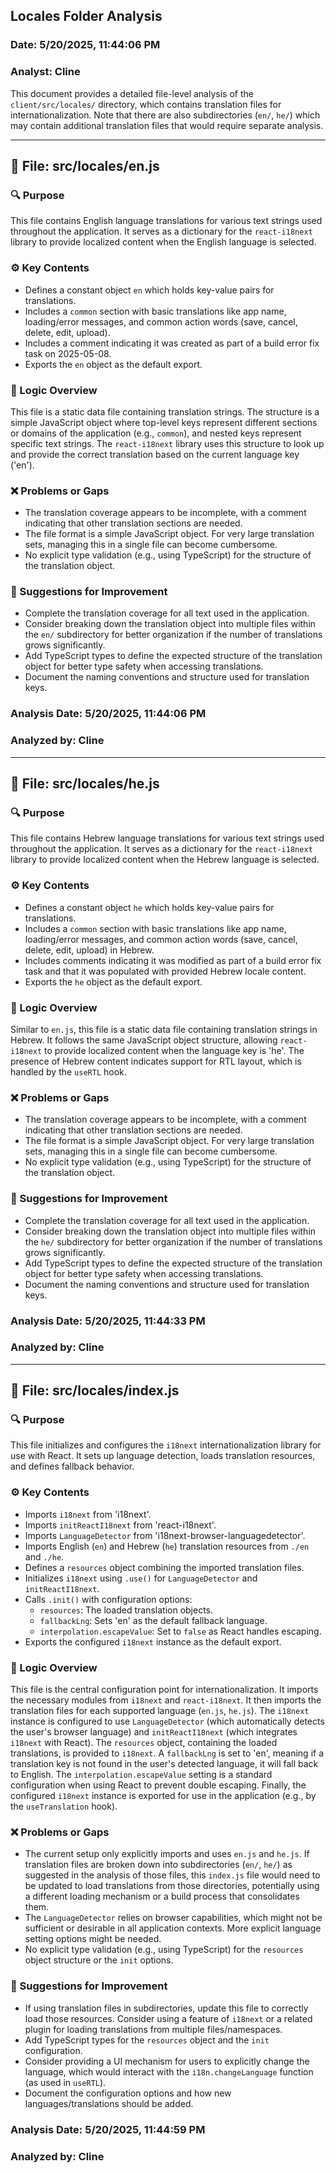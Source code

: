 ## Locales Folder Analysis

### Date: 5/20/2025, 11:44:06 PM
### Analyst: Cline

This document provides a detailed file-level analysis of the `client/src/locales/` directory, which contains translation files for internationalization. Note that there are also subdirectories (`en/`, `he/`) which may contain additional translation files that would require separate analysis.

---

## 📄 File: src/locales/en.js

### 🔍 Purpose
This file contains English language translations for various text strings used throughout the application. It serves as a dictionary for the `react-i18next` library to provide localized content when the English language is selected.

### ⚙️ Key Contents
- Defines a constant object `en` which holds key-value pairs for translations.
- Includes a `common` section with basic translations like app name, loading/error messages, and common action words (save, cancel, delete, edit, upload).
- Includes a comment indicating it was created as part of a build error fix task on 2025-05-08.
- Exports the `en` object as the default export.

### 🧠 Logic Overview
This file is a static data file containing translation strings. The structure is a simple JavaScript object where top-level keys represent different sections or domains of the application (e.g., `common`), and nested keys represent specific text strings. The `react-i18next` library uses this structure to look up and provide the correct translation based on the current language key ('en').

### ❌ Problems or Gaps
- The translation coverage appears to be incomplete, with a comment indicating that other translation sections are needed.
- The file format is a simple JavaScript object. For very large translation sets, managing this in a single file can become cumbersome.
- No explicit type validation (e.g., using TypeScript) for the structure of the translation object.

### 🔄 Suggestions for Improvement
- Complete the translation coverage for all text used in the application.
- Consider breaking down the translation object into multiple files within the `en/` subdirectory for better organization if the number of translations grows significantly.
- Add TypeScript types to define the expected structure of the translation object for better type safety when accessing translations.
- Document the naming conventions and structure used for translation keys.

### Analysis Date: 5/20/2025, 11:44:06 PM
### Analyzed by: Cline

---

## 📄 File: src/locales/he.js

### 🔍 Purpose
This file contains Hebrew language translations for various text strings used throughout the application. It serves as a dictionary for the `react-i18next` library to provide localized content when the Hebrew language is selected.

### ⚙️ Key Contents
- Defines a constant object `he` which holds key-value pairs for translations.
- Includes a `common` section with basic translations like app name, loading/error messages, and common action words (save, cancel, delete, edit, upload) in Hebrew.
- Includes comments indicating it was modified as part of a build error fix task and that it was populated with provided Hebrew locale content.
- Exports the `he` object as the default export.

### 🧠 Logic Overview
Similar to `en.js`, this file is a static data file containing translation strings in Hebrew. It follows the same JavaScript object structure, allowing `react-i18next` to provide localized content when the language key is 'he'. The presence of Hebrew content indicates support for RTL layout, which is handled by the `useRTL` hook.

### ❌ Problems or Gaps
- The translation coverage appears to be incomplete, with a comment indicating that other translation sections are needed.
- The file format is a simple JavaScript object. For very large translation sets, managing this in a single file can become cumbersome.
- No explicit type validation (e.g., using TypeScript) for the structure of the translation object.

### 🔄 Suggestions for Improvement
- Complete the translation coverage for all text used in the application.
- Consider breaking down the translation object into multiple files within the `he/` subdirectory for better organization if the number of translations grows significantly.
- Add TypeScript types to define the expected structure of the translation object for better type safety when accessing translations.
- Document the naming conventions and structure used for translation keys.

### Analysis Date: 5/20/2025, 11:44:33 PM
### Analyzed by: Cline

---

## 📄 File: src/locales/index.js

### 🔍 Purpose
This file initializes and configures the `i18next` internationalization library for use with React. It sets up language detection, loads translation resources, and defines fallback behavior.

### ⚙️ Key Contents
- Imports `i18next` from 'i18next'.
- Imports `initReactI18next` from 'react-i18next'.
- Imports `LanguageDetector` from 'i18next-browser-languagedetector'.
- Imports English (`en`) and Hebrew (`he`) translation resources from `./en` and `./he`.
- Defines a `resources` object combining the imported translation files.
- Initializes `i18next` using `.use()` for `LanguageDetector` and `initReactI18next`.
- Calls `.init()` with configuration options:
    - `resources`: The loaded translation objects.
    - `fallbackLng`: Sets 'en' as the default fallback language.
    - `interpolation.escapeValue`: Set to `false` as React handles escaping.
- Exports the configured `i18next` instance as the default export.

### 🧠 Logic Overview
This file is the central configuration point for internationalization. It imports the necessary modules from `i18next` and `react-i18next`. It then imports the translation files for each supported language (`en.js`, `he.js`). The `i18next` instance is configured to use `LanguageDetector` (which automatically detects the user's browser language) and `initReactI18next` (which integrates `i18next` with React). The `resources` object, containing the loaded translations, is provided to `i18next`. A `fallbackLng` is set to 'en', meaning if a translation key is not found in the user's detected language, it will fall back to English. The `interpolation.escapeValue` setting is a standard configuration when using React to prevent double escaping. Finally, the configured `i18next` instance is exported for use in the application (e.g., by the `useTranslation` hook).

### ❌ Problems or Gaps
- The current setup only explicitly imports and uses `en.js` and `he.js`. If translation files are broken down into subdirectories (`en/`, `he/`) as suggested in the analysis of those files, this `index.js` file would need to be updated to load translations from those directories, potentially using a different loading mechanism or a build process that consolidates them.
- The `LanguageDetector` relies on browser capabilities, which might not be sufficient or desirable in all application contexts. More explicit language setting options might be needed.
- No explicit type validation (e.g., using TypeScript) for the `resources` object structure or the `init` options.

### 🔄 Suggestions for Improvement
- If using translation files in subdirectories, update this file to correctly load those resources. Consider using a feature of `i18next` or a related plugin for loading translations from multiple files/namespaces.
- Add TypeScript types for the `resources` object and the `init` configuration.
- Consider providing a UI mechanism for users to explicitly change the language, which would interact with the `i18n.changeLanguage` function (as used in `useRTL`).
- Document the configuration options and how new languages/translations should be added.

### Analysis Date: 5/20/2025, 11:44:59 PM
### Analyzed by: Cline
